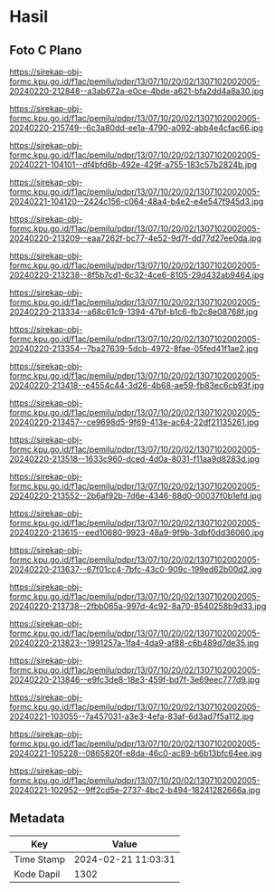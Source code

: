 # Hasil

## Foto C Plano

https://sirekap-obj-formc.kpu.go.id/f1ac/pemilu/pdpr/13/07/10/20/02/1307102002005-20240220-212848--a3ab672a-e0ce-4bde-a621-bfa2dd4a8a30.jpg

https://sirekap-obj-formc.kpu.go.id/f1ac/pemilu/pdpr/13/07/10/20/02/1307102002005-20240220-215749--6c3a80dd-ee1a-4790-a092-abb4e4cfac66.jpg

https://sirekap-obj-formc.kpu.go.id/f1ac/pemilu/pdpr/13/07/10/20/02/1307102002005-20240221-104101--df4bfd6b-492e-429f-a755-183c57b2824b.jpg

https://sirekap-obj-formc.kpu.go.id/f1ac/pemilu/pdpr/13/07/10/20/02/1307102002005-20240221-104120--2424c156-c064-48a4-b4e2-e4e547f945d3.jpg

https://sirekap-obj-formc.kpu.go.id/f1ac/pemilu/pdpr/13/07/10/20/02/1307102002005-20240220-213209--eaa7262f-bc77-4e52-9d7f-dd77d27ee0da.jpg

https://sirekap-obj-formc.kpu.go.id/f1ac/pemilu/pdpr/13/07/10/20/02/1307102002005-20240220-213238--8f5b7cd1-6c32-4ce6-8105-29d432ab9464.jpg

https://sirekap-obj-formc.kpu.go.id/f1ac/pemilu/pdpr/13/07/10/20/02/1307102002005-20240220-213334--a68c61c9-1394-47bf-b1c6-fb2c8e08768f.jpg

https://sirekap-obj-formc.kpu.go.id/f1ac/pemilu/pdpr/13/07/10/20/02/1307102002005-20240220-213354--7ba27639-5dcb-4972-8fae-05fed41f1ae2.jpg

https://sirekap-obj-formc.kpu.go.id/f1ac/pemilu/pdpr/13/07/10/20/02/1307102002005-20240220-213418--e4554c44-3d26-4b68-ae59-fb83ec6cb93f.jpg

https://sirekap-obj-formc.kpu.go.id/f1ac/pemilu/pdpr/13/07/10/20/02/1307102002005-20240220-213457--ce9698d5-9f69-413e-ac64-22df21135261.jpg

https://sirekap-obj-formc.kpu.go.id/f1ac/pemilu/pdpr/13/07/10/20/02/1307102002005-20240220-213518--1633c960-dced-4d0a-8031-f11aa9d8283d.jpg

https://sirekap-obj-formc.kpu.go.id/f1ac/pemilu/pdpr/13/07/10/20/02/1307102002005-20240220-213552--2b6af92b-7d6e-4346-88d0-00037f0b1efd.jpg

https://sirekap-obj-formc.kpu.go.id/f1ac/pemilu/pdpr/13/07/10/20/02/1307102002005-20240220-213615--eed10680-9923-48a9-9f9b-3dbf0dd36060.jpg

https://sirekap-obj-formc.kpu.go.id/f1ac/pemilu/pdpr/13/07/10/20/02/1307102002005-20240220-213637--67f01cc4-7bfc-43c0-909c-199ed62b00d2.jpg

https://sirekap-obj-formc.kpu.go.id/f1ac/pemilu/pdpr/13/07/10/20/02/1307102002005-20240220-213738--2fbb065a-997d-4c92-8a70-8540258b9d33.jpg

https://sirekap-obj-formc.kpu.go.id/f1ac/pemilu/pdpr/13/07/10/20/02/1307102002005-20240220-213823--1991257a-1fa4-4da9-af88-c6b489d7de35.jpg

https://sirekap-obj-formc.kpu.go.id/f1ac/pemilu/pdpr/13/07/10/20/02/1307102002005-20240220-213846--e9fc3de8-18e3-459f-bd7f-3e69eec777d9.jpg

https://sirekap-obj-formc.kpu.go.id/f1ac/pemilu/pdpr/13/07/10/20/02/1307102002005-20240221-103055--7a457031-a3e3-4efa-83af-6d3ad7f5a112.jpg

https://sirekap-obj-formc.kpu.go.id/f1ac/pemilu/pdpr/13/07/10/20/02/1307102002005-20240221-105228--0865820f-e8da-46c0-ac89-b6b13bfc64ee.jpg

https://sirekap-obj-formc.kpu.go.id/f1ac/pemilu/pdpr/13/07/10/20/02/1307102002005-20240221-102952--9ff2cd5e-2737-4bc2-b494-18241282666a.jpg


## Metadata

| Key        | Value               |
| ---------- | ------------------- |
| Time Stamp | 2024-02-21 11:03:31 |
| Kode Dapil | 1302                |



